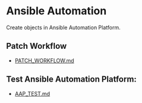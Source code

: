 # Ansible Automation

Create objects in Ansible Automation Platform.

## Patch Workflow

- [PATCH_WORKFLOW.md](APATCH_WORKFLOW.md)

## Test Ansible Automation Platform:

- [AAP_TEST.md](AAP_TEST.md)

